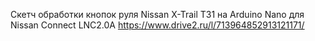 Скетч обработки кнопок руля Nissan X-Trail T31 на Arduino Nano для Nissan Connect LNC2.0A
https://www.drive2.ru/l/713964852913121171/
